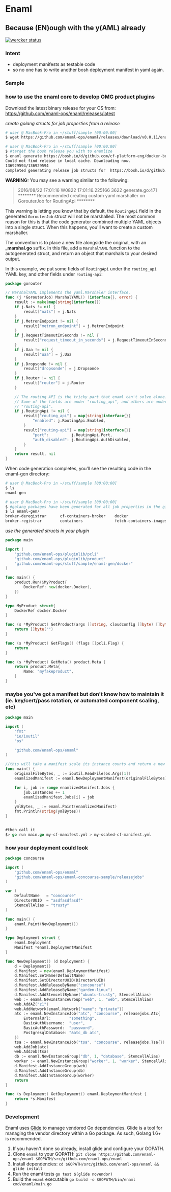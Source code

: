 # Enaml
## Because (EN)ough with the y(AML) already

[![wercker status](https://app.wercker.com/status/7f56eae6e591609ebab43d47a7a8a8a3/s/master "wercker status")](https://app.wercker.com/project/bykey/7f56eae6e591609ebab43d47a7a8a8a3)

### Intent
- deployment manifests as testable code
- so no one has to write another bosh deployment manifest in yaml again.

### Sample

### how to use the enaml core to develop OMG product plugins

Download the latest binary release for your OS from: https://github.com/enaml-ops/enaml/releases/latest

*create golang structs for job properties from a release*

```bash
# user @ MacBook-Pro in ~/stuff/sample [00:00:00]
$ wget https://github.com/enaml-ops/enaml/releases/download/v0.0.11/enaml

# user @ MacBook-Pro in ~/stuff/sample [00:00:00]
$ #target the bosh release you with to enamlize
$ enaml generate https://bosh.io/d/github.com/cf-platform-eng/docker-boshrelease\?v\=27
Could not find release in local cache. Downloading now.
136929594/136929594
completed generating release job structs for  https://bosh.io/d/github.com/cf-platform-eng/docker-boshrelease?v=27
```

**WARNING:** You may see a warning similar to the following:
> 2016/08/22 17:01:16 W0822 17:01:16.225166 3622 generate.go:47] ******** Recommended creating custom yaml marshaller on GorouterJob for RoutingApi  ********

This warning is letting you know that by default, the `RoutingApi` field in the generated `GorouterJob` struct will not be marshalled.
The most common reason for this is that the code generator combined multiple YAML objects into a single struct.
When this happens, you'll want to create a custom marshaller.

The convention is to place a new file alongside the original, with an ___marshal.go__ suffix.
In this file, add a `MarshalYAML` function to the autogenerated struct, and return an object 
that marshals to your desired output.

In this example, we put some fields of `RoutingApi` under the `routing_api` YAML key, and other fields under `routing-api`:

```go
package gorouter

// MarshalYAML implements the yaml.Marshaler interface.
func (j *GorouterJob) MarshalYAML() (interface{}, error) {
	result := make(map[string]interface{})
	if j.Nats != nil {
		result["nats"] = j.Nats
	}
	if j.MetronEndpoint != nil {
		result["metron_endpoint"] = j.MetronEndpoint
	}
	if j.RequestTimeoutInSeconds != nil {
		result["request_timeout_in_seconds"] = j.RequestTimeoutInSeconds
	}
	if j.Uaa != nil {
		result["uaa"] = j.Uaa
	}
	if j.Dropsonde != nil {
		result["dropsonde"] = j.Dropsonde
	}
	if j.Router != nil {
		result["router"] = j.Router
	}

	// The routing API is the tricky part that enaml can't solve alone.
	// Some of the fields are under "routing_api", and others are under
	// "routing-api".
	if j.RoutingApi != nil {
		result["routing_api"] = map[string]interface{}{
			"enabled": j.RoutingApi.Enabled,
		}
		result["routing-api"] = map[string]interface{}{
			"port":          j.RoutingApi.Port,
			"auth_disabled": j.RoutingApi.AuthDisabled,
		}
	}
	return result, nil
}
```


When code generation completes, you'll see the resulting code in the enaml-gen directory:

```bash
# user @ MacBook-Pro in ~/stuff/sample [00:00:00]
$ ls
enaml-gen

# user @ MacBook-Pro in ~/stuff/sample [00:00:00]
$ #golang packages have been generated for all job properties in the give release version
$ ls enaml-gen/
broker-deregistrar      cf-containers-broker    docker                  swarm_agent
broker-registrar        containers              fetch-containers-images swarm_manager
```

*use the generated structs in your plugin*

```go
package main

import (
	"github.com/enaml-ops/pluginlib/pcli"
	"github.com/enaml-ops/pluginlib/product"
	"github.com/enaml-ops/stuff/sample/enaml-gen/docker"
)

func main() {
	product.Run(&MyProduct{
		DockerRef: new(docker.Docker),
	})
}

type MyProduct struct{
	DockerRef docker.Docker
}

func (s *MyProduct) GetProduct(args []string, cloudconfig []byte) []byte {
	return []byte("")
}

func (s *MyProduct) GetFlags() (flags []pcli.Flag) {
	return
}

func (s *MyProduct) GetMeta() product.Meta {
	return product.Meta{
		Name: "myfakeproduct",
	}
}
```




### maybe you've got a manifest but don't know how to maintain it (ie. key/cert/pass rotation, or automated component scaling, etc)
```go
package main

import (
    "fmt"
    "io/ioutil"
    "os"

    "github.com/enaml-ops/enaml"
)

//this will take a manifest scale its instance counts and return a new manifest
func main() {
    originalFileBytes, _ := ioutil.ReadFile(os.Args[1])
    enamlizedManifest := enaml.NewDeploymentManifest(originalFileBytes)

    for i, job := range enamlizedManifest.Jobs {
        job.Instances += 1
        enamlizedManifest.Jobs[i] = job
    }
    ymlBytes, _ := enaml.Paint(enamlizedManifest)
    fmt.Println(string(ymlBytes))
}


#then call it
$> go run main.go my-cf-manifest.yml > my-scaled-cf-manifest.yml
```


### how your deployment could look
```go
package concourse

import (
	"github.com/enaml-ops/enaml"
	"github.com/enaml-ops/enaml-concourse-sample/releasejobs"
)

var (
	DefaultName   = "concourse"
	DirectorUUID  = "asdfasdfasdf"
	StemcellAlias = "trusty"
)

func main() {
	enaml.Paint(NewDeployment())
}

type Deployment struct {
	enaml.Deployment
	Manifest *enaml.DeploymentManifest
}

func NewDeployment() (d Deployment) {
	d = Deployment{}
	d.Manifest = new(enaml.DeploymentManifest)
	d.Manifest.SetName(DefaultName)
	d.Manifest.SetDirectorUUID(DirectorUUID)
	d.Manifest.AddReleaseByName("concourse")
	d.Manifest.AddReleaseByName("garden-linux")
	d.Manifest.AddStemcellByName("ubuntu-trusty", StemcellAlias)
	web := enaml.NewInstanceGroup("web", 1, "web", StemcellAlias)
	web.AddAZ("z1")
	web.AddNetwork(enaml.Network{"name": "private"})
	atc := enaml.NewInstanceJob("atc", "concourse", releasejobs.Atc{
		ExternalUrl:        "something",
		BasicAuthUsername:  "user",
		BasicAuthPassword:  "password",
		PostgresqlDatabase: "&atc_db atc",
	})
	tsa := enaml.NewInstanceJob("tsa", "concourse", releasejobs.Tsa{})
	web.AddJob(atc)
	web.AddJob(tsa)
	db := enaml.NewInstanceGroup("db", 1, "database", StemcellAlias)
	worker := enaml.NewInstanceGroup("worker", 1, "worker", StemcellAlias)
	d.Manifest.AddInstanceGroup(web)
	d.Manifest.AddInstanceGroup(db)
	d.Manifest.AddInstanceGroup(worker)
	return
}

func (s Deployment) GetDeployment() enaml.DeploymentManifest {
	return *s.Manifest
}
```

### Development

Enaml uses [Glide](https://github.com/Masterminds/glide) to manage vendored Go
dependencies. Glide is a tool for managing the vendor directory within a Go
package. As such, Golang 1.6+ is recommended.

1. If you haven't done so already, install glide and configure your GOPATH.
2. Clone `enaml` to your GOPATH: `git clone https://github.com/enaml-ops/enaml $GOPATH/src/github.com/enaml-ops/enaml`
3. Install dependencies: `cd $GOPATH/src/github.com/enaml-ops/enaml && glide install`
4. Run the enaml tests `go test $(glide novendor)`
5. Build the `enaml` executable `go build -o $GOPATH/bin/enaml cmd/enaml/main.go`
